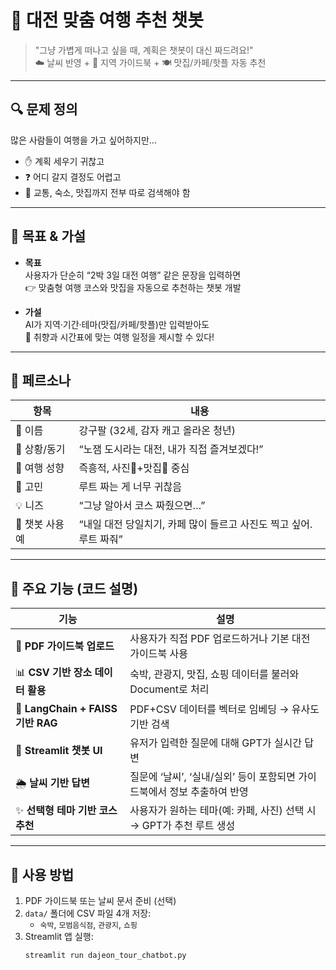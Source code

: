 # 📍 대전 맞춤 여행 추천 챗봇

> "그냥 가볍게 떠나고 싶을 때, 계획은 챗봇이 대신 짜드려요!"  
> ☁️ 날씨 반영 + 📄 지역 가이드북 + 🍽️ 맛집/카페/핫플 자동 추천

---

## 🔍 문제 정의

많은 사람들이 여행을 가고 싶어하지만...  
- ✋ 계획 세우기 귀찮고  
- ❓ 어디 갈지 결정도 어렵고  
- 🧭 교통, 숙소, 맛집까지 전부 따로 검색해야 함

---

## 🎯 목표 & 가설

- **목표**  
  사용자가 단순히 “2박 3일 대전 여행” 같은 문장을 입력하면  
  👉 맞춤형 여행 코스와 맛집을 자동으로 추천하는 챗봇 개발

- **가설**  
  AI가 지역·기간·테마(맛집/카페/핫플)만 입력받아도  
  🧠 취향과 시간표에 맞는 여행 일정을 제시할 수 있다!

---

## 👤 페르소나

| 항목 | 내용 |
| --- | --- |
| 🔖 이름 | 강구팔 (32세, 감자 캐고 올라온 청년) |
| 💭 상황/동기 | “노잼 도시라는 대전, 내가 직접 즐겨보겠다!” |
| 🧭 여행 성향 | 즉흥적, 사진📸+맛집🍜 중심 |
| 😤 고민 | 루트 짜는 게 너무 귀찮음 |
| 💡 니즈 | “그냥 알아서 코스 짜줬으면…” |
| 🤖 챗봇 사용 예 | “내일 대전 당일치기, 카페 많이 들르고 사진도 찍고 싶어. 루트 짜줘” |

---

## 🧠 주요 기능 (코드 설명)

| 기능 | 설명 |
| ---- | ---- |
| 📄 **PDF 가이드북 업로드** | 사용자가 직접 PDF 업로드하거나 기본 대전 가이드북 사용 |
| 📊 **CSV 기반 장소 데이터 활용** | 숙박, 관광지, 맛집, 쇼핑 데이터를 불러와 Document로 처리 |
| 🧩 **LangChain + FAISS 기반 RAG** | PDF+CSV 데이터를 벡터로 임베딩 → 유사도 기반 검색 |
| 💬 **Streamlit 챗봇 UI** | 유저가 입력한 질문에 대해 GPT가 실시간 답변 |
| 🌦 **날씨 기반 답변** | 질문에 ‘날씨’, ‘실내/실외’ 등이 포함되면 가이드북에서 정보 추출하여 반영 |
| ✨ **선택형 테마 기반 코스 추천** | 사용자가 원하는 테마(예: 카페, 사진) 선택 시 → GPT가 추천 루트 생성 |

---

## 🚀 사용 방법

1. PDF 가이드북 또는 날씨 문서 준비 (선택)
2. `data/` 폴더에 CSV 파일 4개 저장:
   - `숙박`, `모범음식점`, `관광지`, `쇼핑`
3. Streamlit 앱 실행:  
   ```bash
   streamlit run dajeon_tour_chatbot.py
